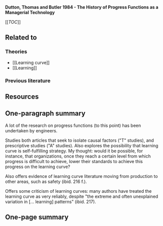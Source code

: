 **Dutton, Thomas and Butler 1984 - The History of Progress Functions as a Managerial Technology**

[[_TOC_]]

## Related to

### Theories
* [[Learning curve]]
* [[Learning]]

### Previous literature

## Resources

## One-paragraph summary
A lot of the research on progress functions (to this point) has been undertaken by engineers.

Studies both articles that seek to isolate causal factors ("T" studies), and prescriptive studies ("A" studies). Also explores the possibility that learning curve is self-fulfilling strategy. My thought: would it be possible, for instance, that organizations, once they reach a certain level from which progress is difficult to achieve, lower their standards to achieve this progress on the learning curve?

Also offers evidence of learning curve literature moving from production to other areas, such as safety (ibid. 216 f.).

Offers some criticism of learning curves: many authors have treated the learning curve as very reliably, despite "the extreme and often unexplained variation in [... learning] patterns" (ibid. 217).

## One-page summary
